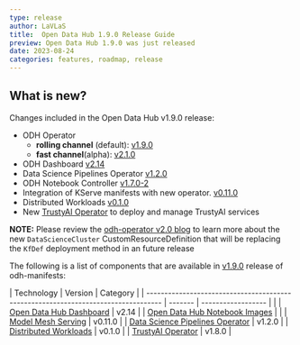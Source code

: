 ```yaml
---
type: release
author: LaVLaS
title:  Open Data Hub 1.9.0 Release Guide
preview: Open Data Hub 1.9.0 was just released
date: 2023-08-24
categories: features, roadmap, release
---
```


What is new?
------
Changes included in the Open Data Hub v1.9.0 release:
* ODH Operator
  * **rolling channel** (default): [v1.9.0](https://github.com/opendatahub-io/opendatahub-operator/releases/tag/v1.9.0)
  * **fast channel**(alpha): [v2.1.0](https://github.com/opendatahub-io/opendatahub-operator/releases/tag/v2.1.0)
* ODH Dashboard [v2.14](https://github.com/opendatahub-io/odh-dashboard/releases/tag/v2.14.0) 
* Data Science Pipelines Operator [v1.2.0](https://github.com/opendatahub-io/data-science-pipelines-operator/releases/tag/v1.2.0)
* ODH Notebook Controller [v1.7.0-2](https://github.com/opendatahub-io/kubeflow/releases/tag/v1.7.0-2)
* Integration of KServe manifests with new operator. [v0.11.0](https://github.com/opendatahub-io/odh-manifests/tree/master/kserve)
* Distributed Workloads [v0.1.0](https://github.com/opendatahub-io/distributed-workloads/releases/tag/v0.1.0)
* New [TrustyAI Operator](../2023-08-18-trustyai-operator-blog) to deploy and manage TrustyAI services

**NOTE:** Please review the [odh-operator v2.0 blog](../2023-07-24-odh-operator-v2.0-blog) to learn more about the new `DataScienceCluster` CustomResourceDefinition that will be replacing the `KfDef` deployment method in an future release

The following is a list of components that are available in [v1.9.0](https://github.com/opendatahub-io/odh-manifests/releases/tag/v1.9.0) release of odh-manifests:

| Technology                                                                         | Version | Category           |
| ---------------------------------------------------------------------------------- | ------- | ------------------ |  |
| [Open Data Hub Dashboard](https://github.com/opendatahub-io/odh-dashboard) | v2.14 |
| [Open Data Hub Notebook Images](https://github.com/opendatahub-io/notebooks) |  |
| [Model Mesh Serving](https://github.com/opendatahub-io/modelmesh-serving) | v0.11.0 |
| [Data Science Pipelines Operator](https://github.com/opendatahub-io/data-science-pipelines-operator) | v1.2.0 |
| [Distributed Workloads](https://github.com/opendatahub-io/distributed-workloads) | v0.1.0 |
| [TrustyAI Operator](https://github.com/trustyai-explainability/trustyai-service-operator) | v1.8.0 |
